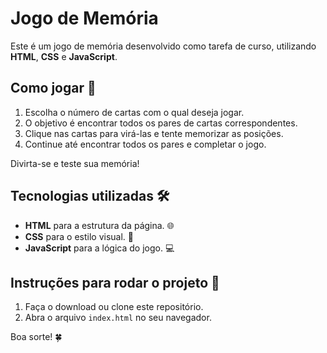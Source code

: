 # Jogo de Memória

Este é um jogo de memória desenvolvido como tarefa de curso, utilizando **HTML**, **CSS** e **JavaScript**.

## Como jogar 🧠

1. Escolha o número de cartas com o qual deseja jogar.
2. O objetivo é encontrar todos os pares de cartas correspondentes.
3. Clique nas cartas para virá-las e tente memorizar as posições.
4. Continue até encontrar todos os pares e completar o jogo.

Divirta-se e teste sua memória!

## Tecnologias utilizadas 🛠️

- **HTML** para a estrutura da página. 🌐
- **CSS** para o estilo visual. 🎨
- **JavaScript** para a lógica do jogo. 💻

## Instruções para rodar o projeto 🚀

1. Faça o download ou clone este repositório.
2. Abra o arquivo `index.html` no seu navegador.

Boa sorte! 🍀
